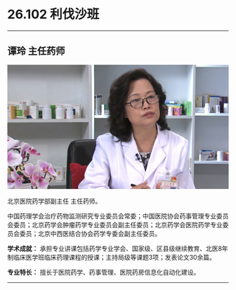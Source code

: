 # 26.102 利伐沙班

---

## 谭玲 主任药师

![1685157349904](image/c26_102/1685157349904.png)

北京医院药学部副主任 主任药师。

中国药理学会治疗药物监测研究专业委员会常委；中国医院协会药事管理专业委员会委员；北京药学会肿瘤药学专业委员会副主任委员；北京药学会医院药学专业委员会委员；北京中西医结合协会药学专委会副主任委员。

**学术成就：** 承担专业讲课包括药学专业学会、国家级、区县级继续教育、北医8年制临床医学班临床药理课程的授课；主持局级等课题3项；发表论文30余篇。

**专业特长：** 擅长于医院药学、药事管理、医院药房信息化自动化建设。

---
